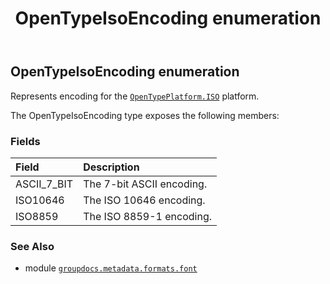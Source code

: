 ﻿---
title: OpenTypeIsoEncoding enumeration
second_title: GroupDocs.Metadata for Python via .NET API References
description: 
type: docs
url: /python-net/groupdocs.metadata.formats.font/opentypeisoencoding/
is_root: false
weight: 110
---

## OpenTypeIsoEncoding enumeration

Represents encoding for the [`OpenTypePlatform.ISO`](/metadata/python-net/groupdocs.metadata.formats.font/opentypeplatform#ISO) platform.



The OpenTypeIsoEncoding type exposes the following members:

### Fields
| Field | Description |
| :- | :- |
| ASCII_7_BIT | The 7-bit ASCII encoding. |
| ISO10646 | The ISO 10646 encoding. |
| ISO8859 | The ISO 8859-1 encoding. |



### See Also
* module [`groupdocs.metadata.formats.font`](..)

